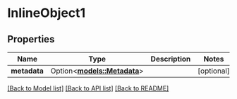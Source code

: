 # InlineObject1

## Properties

Name | Type | Description | Notes
------------ | ------------- | ------------- | -------------
**metadata** | Option<[**models::Metadata**](Metadata.md)> |  | [optional]

[[Back to Model list]](../README.md#documentation-for-models) [[Back to API list]](../README.md#documentation-for-api-endpoints) [[Back to README]](../README.md)


